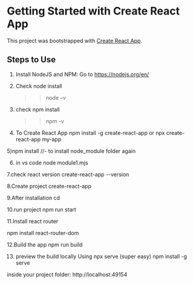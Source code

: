 # Getting Started with Create React App

This project was bootstrapped with [Create React App](https://github.com/facebook/create-react-app).

## Steps to Use

1)	Install NodeJS and NPM:
	Go to https://nodejs.org/en/


2)	Check node install
	>>node –v

3) check npm install
	>>npm -v

    
4)	To Create React App 
	npm install -g create-react-app
	or 
	npx create-react-app my-app

 
5)npm install //- to install node_module folder again

6) in vs code 
node module1.mjs	

7.check react version 
	create-react-app --version

8.Create project
	create-react-app <projectname>

9.After installation
	cd <project name>

10.run project
	npm run start
	
11.Install react router

npm install react-router-dom	

12.Build the app
npm run build

13. preview the build locally
Using npx serve (super easy)
npm install -g serve

inside your project folder:
http://localhost:49154

 
